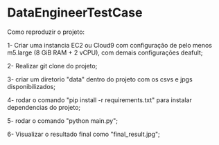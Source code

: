 # DataEngineerTestCase
Como reproduzir o projeto:

1- Criar uma instancia EC2 ou Cloud9 com configuração de pelo menos m5.large (8 GiB RAM + 2 vCPU), com demais configurações deafult; 

2- Realizar git clone do projeto; 

3- criar um diretorio "data" dentro do projeto com os csvs e jpgs disponibilizados; 

4- rodar o comando "pip install -r requirements.txt" para instalar dependencias do projeto; 

5- rodar o comando "python main.py"; 

6- Visualizar o resultado final como "final_result.jpg";  
